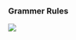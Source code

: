### Grammer Rules
<img src='https://user-images.githubusercontent.com/26127333/87130359-dcbf1b80-c2e6-11ea-8d1b-d1d7baef0cbb.PNG' >